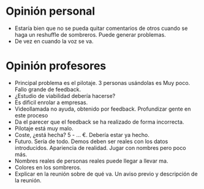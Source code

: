 # Opinión personal
- Estaría bien que no se pueda quitar comentarios de otros cuando se haga un reshuffle de sombreros. Puede generar problemas.
- De vez en cuando la voz se va.

# Opinión profesores
- Principal problema es el pilotaje. 3 personas usándolas es Muy poco. Fallo grande de feedback.
- ¿Estudio de viabilidad debería hacerse?
- Es dificil enrolar a empresas.
- Videollamada no ayuda, obtenido por feedback. Profundizar gente en este proceso
- Da el parecer que el feedback se ha realizado de forma incorrecta.
- Pilotaje está muy malo.
- Coste, ¿está hecha? 5 - ... €. Debería estar ya hecho.
- Futuro. Sería de todo. Demos deben ser reales con los datos introducidos. Apariencia de realidad. Jugar con nombres pero poco más.
- Nombres reales de personas reales puede llegar a llevar ma.
- Colores en los sombreros.
- Explicar en la reunión sobre de qué va. Un aviso previo y descripción de la reunión.